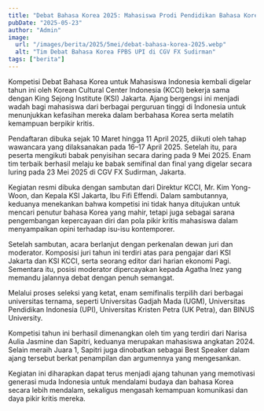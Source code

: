 ```yaml
---
title: "Debat Bahasa Korea 2025: Mahasiswa Prodi Pendidikan Bahasa Korea FPBS UPI Dominasi Panggung Juara"
pubDate: "2025-05-23"
author: "Admin"
image:
  url: "/images/berita/2025/5mei/debat-bahasa-korea-2025.webp"
  alt: "Tim Debat Bahasa Korea FPBS UPI di CGV FX Sudirman"
tags: ["berita"]
---
```


Kompetisi Debat Bahasa Korea untuk Mahasiswa Indonesia kembali digelar tahun ini oleh Korean Cultural Center Indonesia (KCCI) bekerja sama dengan King Sejong Institute (KSI) Jakarta. Ajang bergengsi ini menjadi wadah bagi mahasiswa dari berbagai perguruan tinggi di Indonesia untuk menunjukkan kefasihan mereka dalam berbahasa Korea serta melatih kemampuan berpikir kritis.

Pendaftaran dibuka sejak 10 Maret hingga 11 April 2025, diikuti oleh tahap wawancara yang dilaksanakan pada 16–17 April 2025. Setelah itu, para peserta mengikuti babak penyisihan secara daring pada 9 Mei 2025. Enam tim terbaik berhasil melaju ke babak semifinal dan final yang digelar secara luring pada 23 Mei 2025 di CGV FX Sudirman, Jakarta.

Kegiatan resmi dibuka dengan sambutan dari Direktur KCCI, Mr. Kim Yong-Woon, dan Kepala KSI Jakarta, Ibu Fifi Effendi. Dalam sambutannya, keduanya menekankan bahwa kompetisi ini tidak hanya ditujukan untuk mencari penutur bahasa Korea yang mahir, tetapi juga sebagai sarana pengembangan kepercayaan diri dan pola pikir kritis mahasiswa dalam menyampaikan opini terhadap isu-isu kontemporer.

Setelah sambutan, acara berlanjut dengan perkenalan dewan juri dan moderator. Komposisi juri tahun ini terdiri atas para pengajar dari KSI Jakarta dan KSI KCCI, serta seorang editor dari harian ekonomi Pagi. Sementara itu, posisi moderator dipercayakan kepada Agatha Inez yang memandu jalannya debat dengan penuh semangat.

Melalui proses seleksi yang ketat, enam semifinalis terpilih dari berbagai universitas ternama, seperti Universitas Gadjah Mada (UGM), Universitas Pendidikan Indonesia (UPI), Universitas Kristen Petra (UK Petra), dan BINUS University.

Kompetisi tahun ini berhasil dimenangkan oleh tim yang terdiri dari Narisa Aulia Jasmine dan Sapitri, keduanya merupakan mahasiswa angkatan 2024. Selain meraih Juara 1, Sapitri juga dinobatkan sebagai Best Speaker dalam ajang tersebut berkat penampilan dan argumennya yang mengesankan.

Kegiatan ini diharapkan dapat terus menjadi ajang tahunan yang memotivasi generasi muda Indonesia untuk mendalami budaya dan bahasa Korea secara lebih mendalam, sekaligus mengasah kemampuan komunikasi dan daya pikir kritis mereka.
